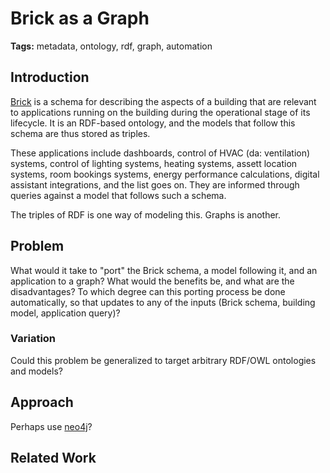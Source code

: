 # Brick as a Graph

**Tags:** metadata, ontology, rdf, graph, automation

## Introduction

[Brick](https://brickschema.org) is a schema for describing the aspects of a building that are relevant to applications running on the building during the operational stage of its lifecycle. It is an RDF-based ontology, and the models that follow this schema are thus stored as triples.

These applications include dashboards, control of HVAC (da: ventilation) systems, control of lighting systems, heating systems, assett location systems, room bookings systems, energy performance calculations, digital assistant integrations, and the list goes on. They are informed through queries against a model that follows such a schema.

The triples of RDF is one way of modeling this. Graphs is another.

## Problem

What would it take to "port" the Brick schema, a model following it, and an application to a graph? What would the benefits be, and what are the disadvantages? To which degree can this porting process be done automatically, so that updates to any of the inputs (Brick schema, building model, application query)?

### Variation

Could this problem be generalized to target arbitrary RDF/OWL ontologies and models?

## Approach

Perhaps use [neo4j](https://neo4j.com)?

## Related Work

